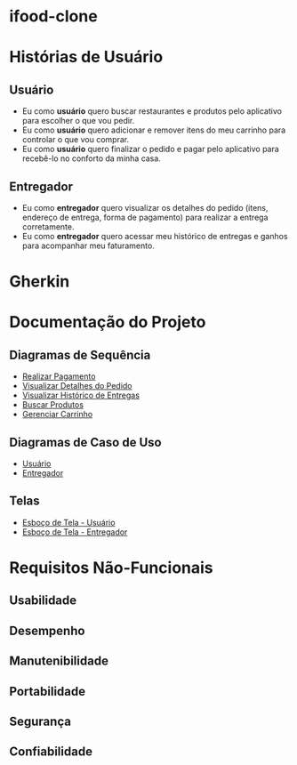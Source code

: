 # ifood-clone
# Histórias de Usuário

  ## Usuário
- Eu como **usuário** quero buscar restaurantes e produtos pelo aplicativo para escolher o que vou pedir.  
- Eu como **usuário** quero adicionar e remover itens do meu carrinho para controlar o que vou comprar.  
- Eu como **usuário** quero finalizar o pedido e pagar pelo aplicativo para recebê-lo no conforto da minha casa.  

## Entregador
- Eu como **entregador** quero visualizar os detalhes do pedido (itens, endereço de entrega, forma de pagamento) para realizar a entrega corretamente.  
- Eu como **entregador** quero acessar meu histórico de entregas e ganhos para acompanhar meu faturamento.  

# Gherkin

# Documentação do Projeto

## Diagramas de Sequência
- [Realizar Pagamento](./Diagrama%20de%20Sequência%20-%20Realizar%20Pagamento.png)
- [Visualizar Detalhes do Pedido](./Diagrama%20de%20Sequência%20-%20Visualizar%20Detalhes%20do%20Pedido.png)
- [Visualizar Histórico de Entregas](./Diagrama%20de%20Sequência%20-%20Visualizar%20Histórico%20de%20Entregas.png)
- [Buscar Produtos](./Diagrama%20de%20Sequência%20-%20Buscar%20Produtos.png)
- [Gerenciar Carrinho](./Diagrama%20de%20Sequência%20-%20Gerenciar%20Carrinho.png)

## Diagramas de Caso de Uso
- [Usuário](./Diagrama%20de%20Casos%20de%20Uso%20-%20Usuário.png)
- [Entregador](./Diagrama%20de%20Casos%20de%20Uso%20-%20Entregador.png)

## Telas
- [Esboço de Tela - Usuário](./Esboço%20de%20Tela%20-%20Usuário.png)  
- [Esboço de Tela - Entregador](./Esboço%20de%20Tela%20-%20Entregador.png)  

# Requisitos Não-Funcionais

## Usabilidade
## Desempenho
## Manutenibilidade
## Portabilidade
## Segurança
## Confiabilidade
